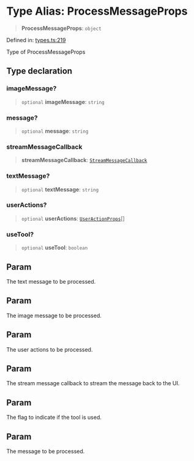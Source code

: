 # Type Alias: ProcessMessageProps

> **ProcessMessageProps**: `object`

Defined in: [types.ts:219](https://github.com/GeoDaCenter/openassistant/blob/fd29806c870b11792765637bc0dc6fbb46bd3016/packages/core/src/types.ts#L219)

Type of ProcessMessageProps

## Type declaration

### imageMessage?

> `optional` **imageMessage**: `string`

### message?

> `optional` **message**: `string`

### streamMessageCallback

> **streamMessageCallback**: [`StreamMessageCallback`](StreamMessageCallback.md)

### textMessage?

> `optional` **textMessage**: `string`

### userActions?

> `optional` **userActions**: [`UserActionProps`](UserActionProps.md)[]

### useTool?

> `optional` **useTool**: `boolean`

## Param

The text message to be processed.

## Param

The image message to be processed.

## Param

The user actions to be processed.

## Param

The stream message callback to stream the message back to the UI.

## Param

The flag to indicate if the tool is used.

## Param

The message to be processed.
